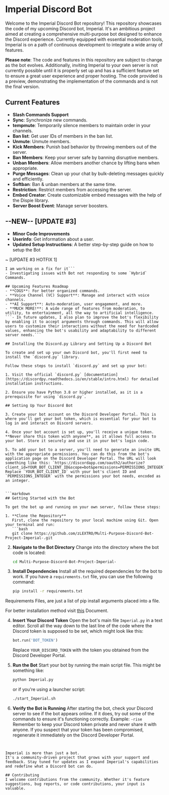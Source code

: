 # Imperial Discord Bot

Welcome to the Imperial Discord Bot repository! This repository showcases the code of my upcoming Discord bot, Imperial. It's an ambitious project aimed at creating a comprehensive multi-purpose bot designed to enhance the Discord experience. Currently equipped with essential moderation tools, Imperial is on a path of continuous development to integrate a wide array of features.

**Please note**: The code and features in this repository are subject to change as the bot evolves. Additionally, inviting Imperial to your own server is not currently possible until it is properly set up and has a sufficient feature set to ensure a great user experience and proper hosting. The code provided is a preview, demonstrating the implementation of the commands and is not the final version.

## Current Features
- **Slash Commands Support**
- **Sync**: Synchronize new commands.
- **tempmute**: Temporarily silence members to maintain order in your channels.
- **Ban list**: Get user IDs of members in the ban list.
- **Unmute**: Unmute members.
- **Kick Members**: Punish bad behavior by throwing members out of the server.
- **Ban Members**: Keep your server safe by banning disruptive members.
- **Unban Members**: Allow members another chance by lifting bans when appropriate.
- **Purge Messages**: Clean up your chat by bulk-deleting messages quickly and efficiently.
- **Softban**: Ban & unban members at the same time.
- **Restriction**: Restrict members from accessing the server.
- **Embed Creator**: Create customizable embed messages with the help of the Dispie library.
- **Server Boost Event**: Manage server boosters.

## --NEW-- [UPDATE #3]
- **Minor Code Improvements**
- **Userinfo**: Get information about a user.
- **Updated Setup Instructions**: A better step-by-step guide on how to setup the Bot

~ [UPDATE #3 HOTFIX 1]
``` Removed the "Ban List" Command (temporarely) due to some issues.
I am working on a fix for it```
- Investigating issues with Bot not responding to some `Hybrid` Commands.

## Upcoming Features Roadmap
- **COGS**: For better organized commands.
- **Voice Channel (VC) Support**: Manage and interact with voice channels.
- **AI Support**: Auto-moderation, user engagement, and more.
- **MUCH MORE!**: A wide range of features from moderation, to utility, to entertainment, all the way to artificial intelligence.
```- In future updates, I also plan to improve the bot's flexibility by enabling it to accept arguments through commands. This will allow users to customize their interactions without the need for hardcoded values, enhancing the bot's usability and adaptability to different server needs.```

## Installing the Discord.py Library and Setting Up a Discord Bot

To create and set up your own Discord bot, you'll first need to install the `discord.py` library.

Follow these steps to install `discord.py` and set up your bot:

1. Visit the official `discord.py` [documentation](https://discordpy.readthedocs.io/en/stable/intro.html) for detailed installation instructions.

2. Ensure you have Python 3.8 or higher installed, as it is a prerequisite for using `discord.py`.

## Setting Up Your Discord Bot

3. Create your bot account on the Discord Developer Portal. This is where you'll get your bot token, which is essential for your bot to log in and interact on Discord servers.

4. Once your bot account is set up, you'll receive a unique token. **Never share this token with anyone**, as it allows full access to your bot. Store it securely and use it in your bot's login code.

5. To add your bot to a server, you'll need to generate an invite URL with the appropriate permissions. You can do this from the bot's application page on the Discord Developer Portal. The URL will look something like this: `https://discordapp.com/oauth2/authorize?client_id=YOUR_BOT_CLIENT_ID&scope=bot&permissions=PERMISSIONS_INTEGER`. Replace `YOUR_BOT_CLIENT_ID` with your bot's client ID and `PERMISSIONS_INTEGER` with the permissions your bot needs, encoded as an integer.


```markdown
## Getting Started with the Bot

To get the bot up and running on your own server, follow these steps:

1. **Clone the Repository**
   First, clone the repository to your local machine using Git. Open your terminal and run:
   ```bash
   git clone https://github.com/zLEXTRO/Multi-Purpose-Discord-Bot-Project-Imperial-.git
   ```

2. **Navigate to the Bot Directory**
   Change into the directory where the bot code is located:
   ```bash
   cd Multi-Purpose-Discord-Bot-Project-Imperial-
   ```

3. **Install Dependencies**
   Install all the required dependencies for the bot to work. If you have a `requirements.txt` file, you can use the following command:
   ```bash
   pip install -r requirements.txt
   ```
Requirements Files, are just a list of pip install arguments placed into a file. 

For better installation method visit [this](https://docs.discloudbot.com/v/en/suport/languages/python/requirements.txt) Document.

4. **Insert Your Discord Token**
   Open the bot's main file `Imperial.py` in a text editor. Scroll all the way down to the last line of the code where the Discord token is supposed to be set, which might look like this:
   ```python
   bot.run('BOT_TOKEN')
   ```
   Replace `YOUR_DISCORD_TOKEN` with the token you obtained from the Discord Developer Portal.

5. **Run the Bot**
   Start your bot by running the main script file. This might be something like:
   ```bash
   python Imperial.py
   ```
   or if you're using a launcher script:
   ```bash
   ./start_Imperial.sh
   ```

6. **Verify the Bot is Running**
   After starting the bot, check your Discord server to see if the bot appears online. If it does, try out some of the commands to ensure it's functioning correctly.
Example: `-rise`
Remember to keep your Discord token private and never share it with anyone. If you suspect that your token has been compromised, regenerate it immediately on the Discord Developer Portal.
```


Imperial is more than just a bot.
It's a community-driven project that grows with your support and feedback. Stay tuned for updates as I expand Imperial's capabilities and redefine what a Discord bot can do.

## Contributing
I welcome contributions from the community. Whether it's feature suggestions, bug reports, or code contributions, your input is valuable.
